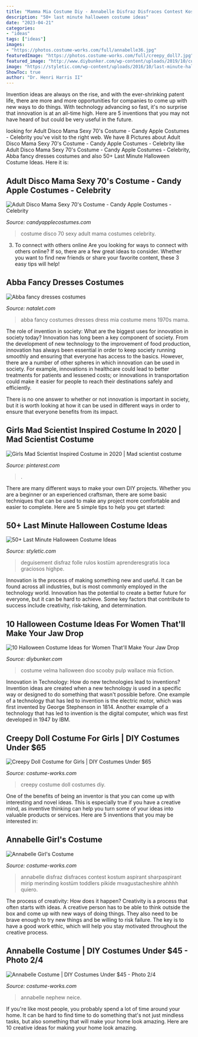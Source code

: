 ```yaml
---
title: "Mamma Mia Costume Diy - Annabelle Disfraz Disfraces Contest Kostum Aspirant Sharpaspirant Mirip Merinding Kostüm Toddlers Pikide Mvagustacheshire Ahhhh Quiero"
description: "50+ last minute halloween costume ideas"
date: "2023-04-21"
categories:
- "ideas"
tags: ["ideas"]
images:
- "https://photos.costume-works.com/full/annabelle36.jpg"
featuredImage: "https://photos.costume-works.com/full/creepy_doll7.jpg"
featured_image: "http://www.diybunker.com/wp-content/uploads/2019/10/cute-velma-costume-684x1024.jpg"
image: "https://styletic.com/wp-content/uploads/2016/10/last-minute-halloween-costumes/21-last-minute-halloween-costume-ideas.jpg"
ShowToc: true
author: "Dr. Henri Harris II"
---
```



Invention ideas are always on the rise, and with the ever-shrinking patent life, there are more and more opportunities for companies to come up with new ways to do things. With technology advancing so fast, it's no surprise that innovation is at an all-time high. Here are 5 inventions that you may not have heard of but could be very useful in the future.

	

		
looking for Adult Disco Mama Sexy 70&#039;s Costume - Candy Apple Costumes - Celebrity you've visit to the right web. We have 8 Pictures about Adult Disco Mama Sexy 70&#039;s Costume - Candy Apple Costumes - Celebrity like Adult Disco Mama Sexy 70&#039;s Costume - Candy Apple Costumes - Celebrity, Abba fancy dresses costumes and also 50+ Last Minute Halloween Costume Ideas. Here it is:
		
    
## Adult Disco Mama Sexy 70&#039;s Costume - Candy Apple Costumes - Celebrity

<img loading=lazy src="https://sep.yimg.com/ay/yhst-43237354811846/adult-disco-mama-sexy-70-s-costume-34.jpg" onerror="this.onerror=null;this.src='https://tse2.mm.bing.net/th?id=OIP.OsYdwA6J4XueCEKkoUWJwgHaNk&amp;pid=15.1';" alt="Adult Disco Mama Sexy 70&#039;s Costume - Candy Apple Costumes - Celebrity">

_Source: candyapplecostumes.com_

>costume disco 70 sexy adult mama costumes celebrity. 

	

3. To connect with others online
Are you looking for ways to connect with others online? If so, there are a few great ideas to consider. Whether you want to find new friends or share your favorite content, these 3 easy tips will help!

    
## Abba Fancy Dresses Costumes

<img loading=lazy src="http://natalet.com/images/abba_fancy_dresses_costumes/abba-fancy-dresses-costumes-05-4.jpg" onerror="this.onerror=null;this.src='https://tse4.mm.bing.net/th?id=OIP.8Ae-4up0Jt0TEovtS-EaMAHaQF&amp;pid=15.1';" alt="Abba fancy dresses costumes">

_Source: natalet.com_

>abba fancy costumes dresses dress mia costume mens 1970s mama. 

	

The role of invention in society: What are the biggest uses for innovation in society today?
Innovation has long been a key component of society. From the development of new technology to the improvement of food production, innovation has always been essential in order to keep society running smoothly and ensuring that everyone has access to the basics. 
However, there are a number of other spheres in which innovation can be used in society. For example, innovations in healthcare could lead to better treatments for patients and lessened costs; or innovations in transportation could make it easier for people to reach their destinations safely and efficiently. 

There is no one answer to whether or not innovation is important in society, but it is worth looking at how it can be used in different ways in order to ensure that everyone benefits from its impact.

    
## Girls Mad Scientist Inspired Costume In 2020 | Mad Scientist Costume

<img loading=lazy src="https://i.pinimg.com/736x/54/b7/56/54b75678759155f4fc4048db9f82cdc7.jpg" onerror="this.onerror=null;this.src='https://tse2.mm.bing.net/th?id=OIP.Ll7oFJbzOis5YICyplJ2RwHaJ3&amp;pid=15.1';" alt="Girls Mad Scientist Inspired Costume in 2020 | Mad scientist costume">

_Source: pinterest.com_

>. 

	

There are many different ways to make your own DIY projects. Whether you are a beginner or an experienced craftsman, there are some basic techniques that can be used to make any project more comfortable and easier to complete. Here are 5 simple tips to help you get started:

    
## 50+ Last Minute Halloween Costume Ideas

<img loading=lazy src="https://styletic.com/wp-content/uploads/2016/10/last-minute-halloween-costumes/21-last-minute-halloween-costume-ideas.jpg" onerror="this.onerror=null;this.src='https://tse2.mm.bing.net/th?id=OIP.YvHsu8gUXOeik1VNcsez8QHaM1&amp;pid=15.1';" alt="50+ Last Minute Halloween Costume Ideas">

_Source: styletic.com_

>deguisement disfraz folle rulos kostüm aprenderesgratis loca graciosos highpe. 

	

Innovation is the process of making something new and useful. It can be found across all industries, but is most commonly employed in the technology world. Innovation has the potential to create a better future for everyone, but it can be hard to achieve. Some key factors that contribute to success include creativity, risk-taking, and determination.

    
## 10 Halloween Costume Ideas For Women That&#039;ll Make Your Jaw Drop

<img loading=lazy src="http://www.diybunker.com/wp-content/uploads/2019/10/cute-velma-costume-684x1024.jpg" onerror="this.onerror=null;this.src='https://tse4.mm.bing.net/th?id=OIP.IGhj1cvtRJ2JoiPfnqHW3AHaLF&amp;pid=15.1';" alt="10 Halloween Costume Ideas for Women That&#039;ll Make Your Jaw Drop">

_Source: diybunker.com_

>costume velma halloween doo scooby pulp wallace mia fiction. 

	

Innovation in Technology: How do new technologies lead to inventions?
Invention ideas are created when a new technology is used in a specific way or designed to do something that wasn't possible before. One example of a technology that has led to invention is the electric motor, which was first invented by George Stephenson in 1814. Another example of a technology that has led to invention is the digital computer, which was first developed in 1947 by IBM.

    
## Creepy Doll Costume For Girls | DIY Costumes Under $65

<img loading=lazy src="https://photos.costume-works.com/full/creepy_doll7.jpg" onerror="this.onerror=null;this.src='https://tse1.mm.bing.net/th?id=OIP.B66Re3D_kfwdSzRChpMSFAHaKL&amp;pid=15.1';" alt="Creepy Doll Costume for Girls | DIY Costumes Under $65">

_Source: costume-works.com_

>creepy costume doll costumes diy. 

	

One of the benefits of being an inventor is that you can come up with interesting and novel ideas. This is especially true if you have a creative mind, as inventive thinking can help you turn some of your ideas into valuable products or services. Here are 5 inventions that you may be interested in: 

    
## Annabelle Girl&#039;s Costume

<img loading=lazy src="https://photos.costume-works.com/full/annabelle36.jpg" onerror="this.onerror=null;this.src='https://tse2.mm.bing.net/th?id=OIP.5pJ8u6I-qevCIrRMmmlbsQHaK6&amp;pid=15.1';" alt="Annabelle Girl&#039;s Costume">

_Source: costume-works.com_

>annabelle disfraz disfraces contest kostum aspirant sharpaspirant mirip merinding kostüm toddlers pikide mvagustacheshire ahhhh quiero. 

	

The process of creativity: How does it happen?
Creativity is a process that often starts with ideas. A creative person has to be able to think outside the box and come up with new ways of doing things. They also need to be brave enough to try new things and be willing to risk failure. The key is to have a good work ethic, which will help you stay motivated throughout the creative process.

    
## Annabelle Costume | DIY Costumes Under $45 - Photo 2/4

<img loading=lazy src="https://photos.costume-works.com/full/annabelle17.jpg" onerror="this.onerror=null;this.src='https://tse1.mm.bing.net/th?id=OIP.FVtDuiSuMtot4HTargIsPwHaMb&amp;pid=15.1';" alt="Annabelle Costume | DIY Costumes Under $45 - Photo 2/4">

_Source: costume-works.com_

>annabelle nephew neice. 

	

If you're like most people, you probably spend a lot of time around your home. It can be hard to find time to do something that's not just mindless tasks, but also something that will make your home look amazing. Here are 10 creative ideas for making your home look amazing.

